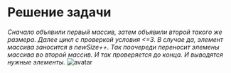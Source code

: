 # Решение задачи
*Сначало объявили первый массив, затем объявили второй такого же размера. Далее цикл с проверкой условия <=3. В случае да, элемент массива заносится в newSize++. Так поочереди переносит элемены массива во второй массив. И так проверяется до конца. И выводятся нужные элементы.*
![avatar](C:\Users\79068\Desktop\og_og_1524647136281892780.jpg)